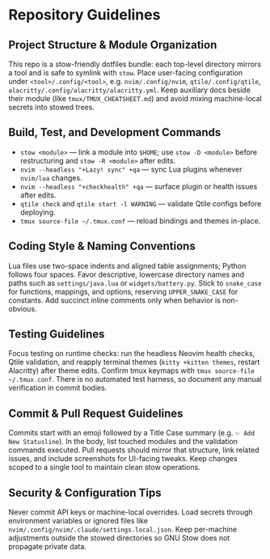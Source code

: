 # Repository Guidelines

## Project Structure & Module Organization
This repo is a stow-friendly dotfiles bundle: each top-level directory mirrors a tool and is safe to symlink with `stow`. Place user-facing configuration under `<tool>/.config/<tool>`, e.g. `nvim/.config/nvim`, `qtile/.config/qtile`, `alacritty/.config/alacritty/alacritty.yml`. Keep auxiliary docs beside their module (like `tmux/TMUX_CHEATSHEET.md`) and avoid mixing machine-local secrets into stowed trees.

## Build, Test, and Development Commands
- `stow <module>` — link a module into `$HOME`; use `stow -D <module>` before restructuring and `stow -R <module>` after edits.
- `nvim --headless "+Lazy! sync" +qa` — sync Lua plugins whenever `nvim/lua` changes.
- `nvim --headless "+checkhealth" +qa` — surface plugin or health issues after edits.
- `qtile check` and `qtile start -l WARNING` — validate Qtile configs before deploying.
- `tmux source-file ~/.tmux.conf` — reload bindings and themes in-place.

## Coding Style & Naming Conventions
Lua files use two-space indents and aligned table assignments; Python follows four spaces. Favor descriptive, lowercase directory names and paths such as `settings/java.lua` or `widgets/battery.py`. Stick to `snake_case` for functions, mappings, and options, reserving `UPPER_SNAKE_CASE` for constants. Add succinct inline comments only when behavior is non-obvious.

## Testing Guidelines
Focus testing on runtime checks: run the headless Neovim health checks, Qtile validation, and reapply terminal themes (`kitty +kitten themes`, restart Alacritty) after theme edits. Confirm tmux keymaps with `tmux source-file ~/.tmux.conf`. There is no automated test harness, so document any manual verification in commit bodies.

## Commit & Pull Request Guidelines
Commits start with an emoji followed by a Title Case summary (e.g. `✨ Add New Statusline`). In the body, list touched modules and the validation commands executed. Pull requests should mirror that structure, link related issues, and include screenshots for UI-facing tweaks. Keep changes scoped to a single tool to maintain clean stow operations.

## Security & Configuration Tips
Never commit API keys or machine-local overrides. Load secrets through environment variables or ignored files like `nvim/.config/nvim/.claude/settings.local.json`. Keep per-machine adjustments outside the stowed directories so GNU Stow does not propagate private data.
